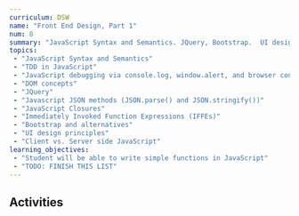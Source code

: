 ```yaml
---
curriculum: DSW
name: "Front End Design, Part 1"
num: 8
summary: "JavaScript Syntax and Semantics. JQuery, Bootstrap.  UI design principles."
topics:
 - "JavaScript Syntax and Semantics"
 - "TDD in JavaScript"
 - "JavaScript debugging via console.log, window.alert, and browser console tools"
 - "DOM concepts"
 - "JQuery"
 - "Javascript JSON methods (JSON.parse() and JSON.stringify())"
 - "JavaScript Closures"
 - "Immediately Invoked Function Expressions (IFFEs)"
 - "Bootstrap and alternatives"
 - "UI design principles"
 - "Client vs. Server side JavaScript"
learning_objectives:
 - "Student will be able to write simple functions in JavaScript"
 - "TODO: FINISH THIS LIST"
---
```



## Activities



